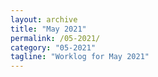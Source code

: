 ```yaml
---
layout: archive
title: "May 2021"
permalink: /05-2021/
category: "05-2021"
tagline: "Worklog for May 2021"
---
```

